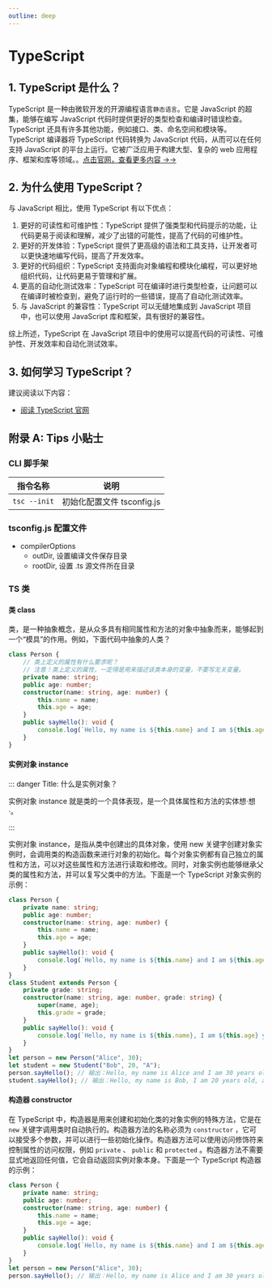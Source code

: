 ```yaml
---
outline: deep
---
```


# TypeScript

## 1. TypeScript 是什么？

TypeScript 是一种由微软开发的开源编程语言`静态语言`。它是 JavaScript 的超集，能够在编写 JavaScript 代码时提供更好的类型检查和编译时错误检查。TypeScript 还具有许多其他功能，例如接口、类、命名空间和模块等。TypeScript 编译器将 TypeScript 代码转换为 JavaScript 代码，从而可以在任何支持 JavaScript 的平台上运行。它被广泛应用于构建大型、复杂的 web 应用程序、框架和库等领域。。[点击官网，查看更多内容 →→](https://www.typescriptlang.org/)

## 2. 为什么使用 TypeScript？

与 JavaScript 相比，使用 TypeScript 有以下优点：

1.  更好的可读性和可维护性：TypeScript 提供了强类型和代码提示的功能，让代码更易于阅读和理解，减少了出错的可能性，提高了代码的可维护性。
2.  更好的开发体验：TypeScript 提供了更高级的语法和工具支持，让开发者可以更快速地编写代码，提高了开发效率。
3.  更好的代码组织：TypeScript 支持面向对象编程和模块化编程，可以更好地组织代码，让代码更易于管理和扩展。
4.  更高的自动化测试效率：TypeScript 可在编译时进行类型检查，让问题可以在编译时被检查到，避免了运行时的一些错误，提高了自动化测试效率。
5.  与 JavaScript 的兼容性：TypeScript 可以无缝地集成到 JavaScript 项目中，也可以使用 JavaScript 库和框架，具有很好的兼容性。

综上所述，TypeScript 在 JavaScript 项目中的使用可以提高代码的可读性、可维护性、开发效率和自动化测试效率。

## 3. 如何学习 TypeScript？

建议阅读以下内容：

- [阅读 TypeScript 官网](https://www.typescriptlang.org/)

## 附录 A: Tips 小贴士

### CLI 脚手架

|   指令名称   |            说明            |
| :----------: | :------------------------: |
| `tsc --init` | 初始化配置文件 tsconfig.js |

### tsconfig.js 配置文件

- compilerOptions
  - outDir, 设置编译文件保存目录
  - rootDir, 设置 .ts 源文件所在目录

### TS 类

#### 类 class

类，是一种抽象概念，是从众多具有相同属性和方法的对象中抽象而来，能够起到一个“模具”的作用。例如，下面代码中抽象的人类？

```ts
class Person {
	// 类上定义的属性有什么要求呢？
	// 注意！类上定义的属性，一定得是用来描述该类本身的变量，不要写无关变量。
	private name: string;
	public age: number;
	constructor(name: string, age: number) {
		this.name = name;
		this.age = age;
	}
	public sayHello(): void {
		console.log(`Hello, my name is ${this.name} and I am ${this.age} years old.`);
	}
}
```

#### 实例对象 instance

::: danger Title: 什么是实例对象？

实例对象 instance 就是类的一个具体表现，是一个具体属性和方法的实体想·想·。

:::

实例对象 instance，是指从类中创建出的具体对象，使用 new 关键字创建对象实例时，会调用类的构造函数来进行对象的初始化。每个对象实例都有自己独立的属性和方法，可以对这些属性和方法进行读取和修改。同时，对象实例也能够继承父类的属性和方法，并可以复写父类中的方法。下面是一个 TypeScript 对象实例的示例：

```ts
class Person {
	private name: string;
	public age: number;
	constructor(name: string, age: number) {
		this.name = name;
		this.age = age;
	}
	public sayHello(): void {
		console.log(`Hello, my name is ${this.name} and I am ${this.age} years old.`);
	}
}
class Student extends Person {
	private grade: string;
	constructor(name: string, age: number, grade: string) {
		super(name, age);
		this.grade = grade;
	}
	public sayHello(): void {
		console.log(`Hello, my name is ${this.name}, I am ${this.age} years old, and I am in grade ${this.grade}.`);
	}
}
let person = new Person("Alice", 30);
let student = new Student("Bob", 20, "A");
person.sayHello(); // 输出：Hello, my name is Alice and I am 30 years old.
student.sayHello(); // 输出：Hello, my name is Bob, I am 20 years old, and I am in grade A.
```

#### 构造器 constructor

在 TypeScript 中，构造器是用来创建和初始化类的对象实例的特殊方法，它是在 `new` 关键字调用类时自动执行的。构造器方法的名称必须为 `constructor` ，它可以接受多个参数，并可以进行一些初始化操作。构造器方法可以使用访问修饰符来控制属性的访问权限，例如 `private` 、 `public` 和 `protected` 。构造器方法不需要显式地返回任何值，它会自动返回实例对象本身。下面是一个 TypeScript 构造器的示例：

```ts
class Person {
	private name: string;
	public age: number;
	constructor(name: string, age: number) {
		this.name = name;
		this.age = age;
	}
	public sayHello(): void {
		console.log(`Hello, my name is ${this.name} and I am ${this.age} years old.`);
	}
}
let person = new Person("Alice", 30);
person.sayHello(); // 输出：Hello, my name is Alice and I am 30 years old.
```
